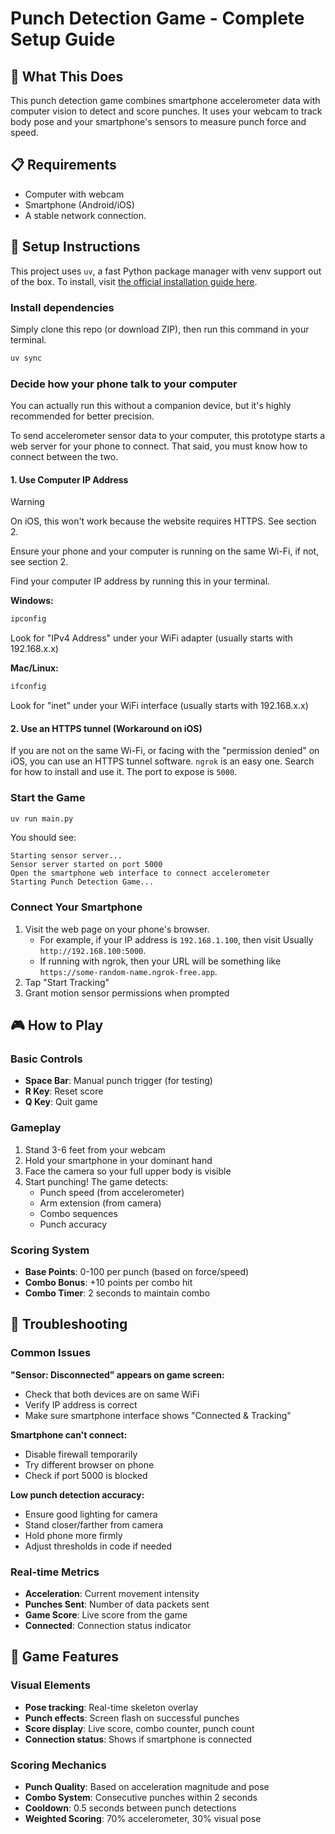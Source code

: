 # Punch Detection Game - Complete Setup Guide

## 🎯 What This Does

This punch detection game combines smartphone accelerometer data with computer vision to detect and score punches. It uses your webcam to track body pose and your smartphone's sensors to measure punch force and speed.

## 📋 Requirements

- Computer with webcam
- Smartphone (Android/iOS)
- A stable network connection.

## 🚀 Setup Instructions

This project uses `uv`, a fast Python package manager with venv support out of the box. To install, visit [the official installation guide here](https://docs.astral.sh/uv/getting-started/installation/).

### Install dependencies

Simply clone this repo (or download ZIP), then run this command in your terminal.

```bash
uv sync
```

### Decide how your phone talk to your computer

You can actually run this without a companion device, but it's highly recommended for better precision.

To send accelerometer sensor data to your computer, this prototype starts a web server for your phone to connect. That said, you must know how to connect between the two.

#### 1. Use Computer IP Address

> [!WARNING]
>
> On iOS, this won't work because the website requires HTTPS. See section 2.

Ensure your phone and your computer is running on the same Wi-Fi, if not, see section 2.

Find your computer IP address by running this in your terminal.

**Windows:**

```cmd
ipconfig
```

Look for "IPv4 Address" under your WiFi adapter (usually starts with 192.168.x.x)

**Mac/Linux:**

```bash
ifconfig
```

Look for "inet" under your WiFi interface (usually starts with 192.168.x.x)

#### 2. Use an HTTPS tunnel (Workaround on iOS)

If you are not on the same Wi-Fi, or facing with the "permission denied" on iOS, you can use an HTTPS tunnel software. `ngrok` is an easy one. Search for how to install and use it. The port to expose is `5000`.

### Start the Game

```bash
uv run main.py
```

You should see:

```
Starting sensor server...
Sensor server started on port 5000
Open the smartphone web interface to connect accelerometer
Starting Punch Detection Game...
```

### Connect Your Smartphone

1. Visit the web page on your phone's browser.
   - For example, if your IP address is `192.168.1.100`, then visit Usually `http://192.168.100:5000`.
   - If running with ngrok, then your URL will be something like `https://some-random-name.ngrok-free.app`.
2. Tap "Start Tracking"
3. Grant motion sensor permissions when prompted

## 🎮 How to Play

### Basic Controls

- **Space Bar**: Manual punch trigger (for testing)
- **R Key**: Reset score
- **Q Key**: Quit game

### Gameplay

1. Stand 3-6 feet from your webcam
2. Hold your smartphone in your dominant hand
3. Face the camera so your full upper body is visible
4. Start punching! The game detects:
   - Punch speed (from accelerometer)
   - Arm extension (from camera)
   - Combo sequences
   - Punch accuracy

### Scoring System

- **Base Points**: 0-100 per punch (based on force/speed)
- **Combo Bonus**: +10 points per combo hit
- **Combo Timer**: 2 seconds to maintain combo

## 🔧 Troubleshooting

### Common Issues

**"Sensor: Disconnected" appears on game screen:**

- Check that both devices are on same WiFi
- Verify IP address is correct
- Make sure smartphone interface shows "Connected & Tracking"

**Smartphone can't connect:**

- Disable firewall temporarily
- Try different browser on phone
- Check if port 5000 is blocked

**Low punch detection accuracy:**

- Ensure good lighting for camera
- Stand closer/farther from camera
- Hold phone more firmly
- Adjust thresholds in code if needed

### Real-time Metrics

- **Acceleration**: Current movement intensity
- **Punches Sent**: Number of data packets sent
- **Game Score**: Live score from the game
- **Connected**: Connection status indicator

## 🎯 Game Features

### Visual Elements

- **Pose tracking**: Real-time skeleton overlay
- **Punch effects**: Screen flash on successful punches
- **Score display**: Live score, combo counter, punch count
- **Connection status**: Shows if smartphone is connected

### Scoring Mechanics

- **Punch Quality**: Based on acceleration magnitude and pose
- **Combo System**: Consecutive punches within 2 seconds
- **Cooldown**: 0.5 seconds between punch detections
- **Weighted Scoring**: 70% accelerometer, 30% visual pose
